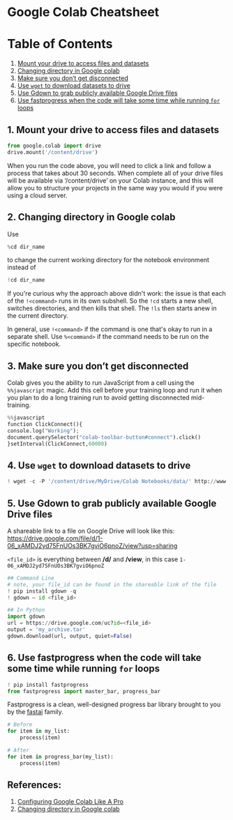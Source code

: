 # Google Colab Cheatsheet

# Table of Contents

1. [Mount your drive to access files and datasets](#mount)
2. [Changing directory in Google colab](#directory)
3. [Make sure you don’t get disconnected](#disconnect)
4. [Use ```wget``` to download datasets to drive](#wget)
5. [Use Gdown to grab publicly available Google Drive files](#gdown)
6. [Use fastprogress when the code will take some time while running ```for``` loops](#fastprogress)

## 1. <a name="mount"></a>Mount your drive to access files and datasets

```python
from google.colab import drive
drive.mount('/content/drive')
```
When you run the code above, you will need to click a link and follow a process that takes about 30 seconds. When complete all of your drive files 
will be available via ‘/content/drive’ on your Colab instance, and this will allow you to structure your projects in the same way you would if you 
were using a cloud server.

## 2. <a name="directory"></a>Changing directory in Google colab

Use 

```python 
%cd dir_name
```

to change the current working directory for the notebook environment instead of

```python
!cd dir_name
```

If you're curious why the approach above didn't work: the issue is that each of the ```!<command>``` runs in its own subshell. So the ```!cd``` 
starts a new shell, switches directories, and then kills that shell. The ```!ls``` then starts anew in the current directory.

In general, use ```!<command>``` if the command is one that's okay to run in a separate shell. Use ```%<command>``` if the command needs to be run 
on the specific notebook.

## 3. <a name="disconnect"></a>Make sure you don’t get disconnected

Colab gives you the ability to run JavaScript from a cell using the ```%%javascript``` magic. Add this cell before your training loop and run it when you plan to do a long training run to avoid getting disconnected mid-training.

```python
%%javascript
function ClickConnect(){
console.log("Working");
document.querySelector("colab-toolbar-button#connect").click()
}setInterval(ClickConnect,60000)
```

## 4. <a name="wget"></a>Use ```wget``` to download datasets to drive

```python
! wget -c -P '/content/drive/MyDrive/Colab Notebooks/data/' http://www.openslr.org/resources/12/train-clean-100.tar.gz
```

## 5. <a name="gdown"></a>Use Gdown to grab publicly available Google Drive files

A shareable link to a file on Google Drive will look like this: https://drive.google.com/file/d/1-06_xAMDJ2yd75FnUOs3BK7gviO6pnoZ/view?usp=sharing

```<file_id>``` is everything between **/d/** and **/view**, in this case ```1-06_xAMDJ2yd75FnUOs3BK7gviO6pnoZ``` 

```python
## Command Line
# note, your file_id can be found in the shareable link of the file
! pip install gdown -q
! gdown — id <file_id>

## In Python
import gdown
url = https://drive.google.com/uc?id=<file_id>
output = 'my_archive.tar'
gdown.download(url, output, quiet=False)
```

## 6. <a name="fastprogress"></a>Use fastprogress when the code will take some time while running ```for``` loops

```python
! pip install fastprogress
from fastprogress import master_bar, progress_bar
```

Fastprogress is a clean, well-designed progress bar library brought to you by the [fastai](https://www.fast.ai/) family.

```python
# Before
for item in my_list:
    process(item)

# After
for item in progress_bar(my_list):
    process(item)
```

## References:

1. [Configuring Google Colab Like A Pro](https://medium.com/@robertbracco1/configuring-google-colab-like-a-pro-d61c253f7573)
2. [Changing directory in Google colab](https://stackoverflow.com/questions/48298146/changing-directory-in-google-colab-breaking-out-of-the-python-interpreter)
